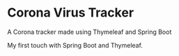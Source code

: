 # Corona Virus Tracker
A Corona tracker made using Thymeleaf and Spring Boot

My first touch with Spring Boot and Thymeleaf.
